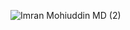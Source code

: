 ![Imran Mohiuddin MD (2)](https://user-images.githubusercontent.com/74197080/142275552-af4c3077-515b-449c-bcc4-98a76586fdec.png)

<!--
**I-Mohiuddin/I-Mohiuddin** is a ✨ _special_ ✨ repository because its `README.md` (this file) appears on your GitHub profile.

Here are some ideas to get you started:

- 🔭 I’m currently working on ...
- 🌱 I’m currently learning ...
- 👯 I’m looking to collaborate on ...
- 🤔 I’m looking for help with ...
- 💬 Ask me about ...
- 📫 How to reach me: ...
- 😄 Pronouns: ...
- ⚡ Fun fact: ...

-->

